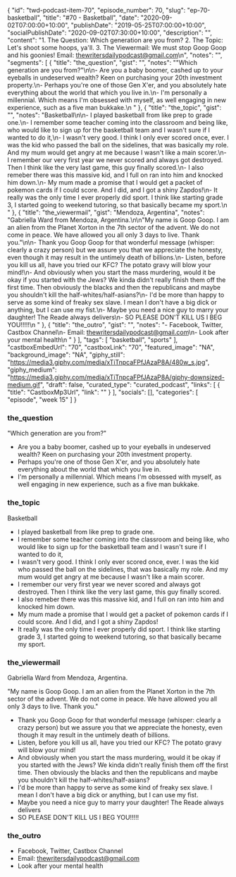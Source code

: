 {
	"id": "twd-podcast-item-70",
	"episode_number": 70,
	"slug": "ep-70-basketball",
	"title": "#70 - Basketball",
	"date": "2020-09-02T07:00:00+10:00",
	"publishDate": "2019-05-25T07:00:00+10:00",
	"socialPublishDate": "2020-09-02T07:30:00+10:00",
	"description": "",
	"content": "1. The Question: Which generation are you from? 2. The Topic: Let's shoot some hoops, ya'll. 3. The Viewermail: We must stop Goop Goop and his goonies! Email: thewritersdailypodcast@gmail.com\n",
	"notes": "",
	"segments": [
		{
			"title": "the_question",
			"gist": "",
			"notes": "\"Which generation are you from?\"\n\n- Are you a baby boomer, cashed up to your eyeballs in undeserved wealth? Keen on purchasing your 20th investment property.\n- Perhaps you're one of those Gen X'er, and you absolutely hate everything about the world that which you live in.\n- I'm personally a millennial. Which means I'm obsessed with myself, as well engaging in new experience, such as a five man bukkake.\n      "
		},
		{
			"title": "the_topic",
			"gist": "",
			"notes": "Basketball\n\n- I played basketball from like prep to grade one.\n- I remember some teacher coming into the classroom and being like, who would like to sign up for the basketball team and I wasn't sure if I wanted to do it,\n- I wasn't very good. I think I only ever scored once, ever. I was the kid who passed the ball on the sidelines, that was basically my role. And my mum would get angry at me because I wasn't like a main scorer.\n- I remember our very first year we never scored and always got destroyed. Then I think like the very last game, this guy finally scored.\n- I also remeber there was this massive kid, and I full on ran into him and knocked him down.\n- My mum made a promise that I would get a packet of pokemon cards if I could score. And I did, and I got a shiny Zapdos!\n- It really was the only time I ever properly did sport. I think like starting grade 3, I started going to weekend tutoring, so that basically became my sport.\n      "
		},
		{
			"title": "the_viewermail",
			"gist": "Mendoza, Argentina",
			"notes": "Gabriella Ward from Mendoza, Argentina.\n\n\"My name is Goop Goop. I am an alien from the Planet Xorton in the 7th sector of the advent. We do not come in peace. We have allowed you all only 3 days to live. Thank you.\"\n\n- Thank you Goop Goop for that wonderful message (whisper: clearly a crazy person) but we assure you that we appreciate the honesty, even though it may result in the untimely death of billions.\n- Listen, before you kill us all, have you tried our KFC? The potato gravy will blow your mind!\n- And obviously when you start the mass murdering, would it be okay if you started with the Jews? We kinda didn't really finish them off the first time. Then obviously the blacks and then the republicans and maybe you shouldn't kill the half-whites/half-asians?\n- I'd be more than happy to serve as some kind of freaky sex slave. I mean I don't have a big dick or anything, but I can use my fist.\n- Maybe you need a nice guy to marry your daughter! The Reade always delivers\n- SO PLEASE DON'T KILL US I BEG YOU!!!!!\n      "
		},
		{
			"title": "the_outro",
			"gist": "",
			"notes": "- Facebook, Twitter, Castbox Channel\n- Email: thewritersdailypodcast@gmail.com\n- Look after your mental health\n      "
		}
	],
	"tags": [
		"basketball",
		"sports"
	],
	"castboxEmbedUrl": "70",
	"castboxLink": "70",
	"featured_image": "NA",
	"background_image": "NA",
	"giphy_still": "https://media3.giphy.com/media/xTiTnpcaFPfJAzaP8A/480w_s.jpg",
	"giphy_medium": "https://media3.giphy.com/media/xTiTnpcaFPfJAzaP8A/giphy-downsized-medium.gif",
	"draft": false,
	"curated_type": "curated_podcast",
	"links": [
		{
			"title": "CastboxMp3Url",
			"link": ""
		}
	],
	"socials": [],
	"categories": [
		"episode",
		"week 15"
	]
}

### the_question

"Which generation are you from?"

- Are you a baby boomer, cashed up to your eyeballs in undeserved wealth? Keen on purchasing your 20th investment property.
- Perhaps you're one of those Gen X'er, and you absolutely hate everything about the world that which you live in.
- I'm personally a millennial. Which means I'm obsessed with myself, as well engaging in new experience, such as a five man bukkake.
      
### the_topic

Basketball

- I played basketball from like prep to grade one.
- I remember some teacher coming into the classroom and being like, who would like to sign up for the basketball team and I wasn't sure if I wanted to do it,
- I wasn't very good. I think I only ever scored once, ever. I was the kid who passed the ball on the sidelines, that was basically my role. And my mum would get angry at me because I wasn't like a main scorer.
- I remember our very first year we never scored and always got destroyed. Then I think like the very last game, this guy finally scored.
- I also remeber there was this massive kid, and I full on ran into him and knocked him down.
- My mum made a promise that I would get a packet of pokemon cards if I could score. And I did, and I got a shiny Zapdos!
- It really was the only time I ever properly did sport. I think like starting grade 3, I started going to weekend tutoring, so that basically became my sport.
      
### the_viewermail

Gabriella Ward from Mendoza, Argentina.

"My name is Goop Goop. I am an alien from the Planet Xorton in the 7th sector of the advent. We do not come in peace. We have allowed you all only 3 days to live. Thank you."

- Thank you Goop Goop for that wonderful message (whisper: clearly a crazy person) but we assure you that we appreciate the honesty, even though it may result in the untimely death of billions.
- Listen, before you kill us all, have you tried our KFC? The potato gravy will blow your mind!
- And obviously when you start the mass murdering, would it be okay if you started with the Jews? We kinda didn't really finish them off the first time. Then obviously the blacks and then the republicans and maybe you shouldn't kill the half-whites/half-asians?
- I'd be more than happy to serve as some kind of freaky sex slave. I mean I don't have a big dick or anything, but I can use my fist.
- Maybe you need a nice guy to marry your daughter! The Reade always delivers
- SO PLEASE DON'T KILL US I BEG YOU!!!!!
      
### the_outro

- Facebook, Twitter, Castbox Channel
- Email: thewritersdailypodcast@gmail.com
- Look after your mental health
      
